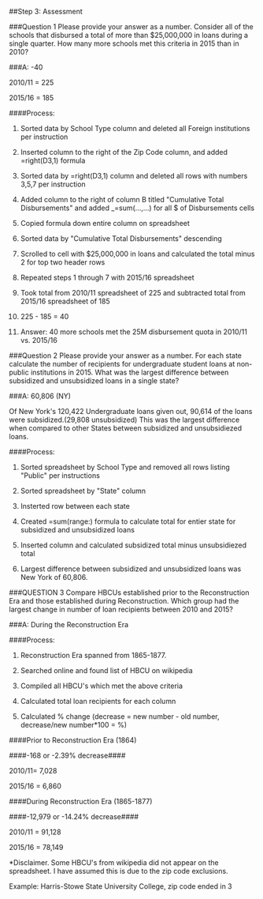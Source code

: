 ##Step 3: Assessment

###Question 1
Please provide your answer as a number. Consider all of the schools that disbursed a total of more than $25,000,000 in loans during a single quarter. How many more schools met this criteria in 2015 than in 2010?

###A: -40

2010/11 = 225

2015/16 = 185

####Process:
1) Sorted data by School Type column and deleted all Foreign institutions per instruction

2) Inserted column to the right of the Zip Code column, and added =right(D3,1) formula

3) Sorted data by =right(D3,1) column and deleted all rows with numbers 3,5,7 per instruction

4) Added column to the right of column B titled "Cumulative Total Disbursements" and added _=sum(...,...) for all $ of Disbursements cells

5) Copied formula down entire column on spreadsheet

6) Sorted data by "Cumulative Total Disbursements" descending

7) Scrolled to cell with $25,000,000 in loans and calculated the total minus 2 for top two header rows

8) Repeated steps 1 through 7 with 2015/16 spreadsheet

9) Took total from 2010/11 spreadsheet of 225 and subtracted total from 2015/16 spreadsheet of 185

10) 225 - 185 = 40

11) Answer: 40 more schools met the 25M disbursement quota in 2010/11 vs. 2015/16

###Question 2
Please provide your answer as a number. For each state calculate the number of recipients for undergraduate student loans at non-public institutions in 2015. What was the largest difference between subsidized and unsubsidized loans in a single state?

###A: 60,806 (NY)

Of New York's 120,422 Undergraduate loans given out, 90,614 of the loans were subsidized.(29,808 unsubsidized) This was the largest difference when compared to other States between subsidized and unsubsidiezed loans. 

####Process:
1) Sorted spreadsheet by School Type and removed all rows listing "Public" per instructions

2) Sorted spreadsheet by "State" column

3) Insterted row between each state

4) Created =sum(range:) formula to calculate total for entier state for subsidized and unsubsidized loans

5) Inserted column and calculated subsidized total minus unsubsidiezed total

6) Largest difference between subsidized and unsubsidized loans was New York of 60,806.

###QUESTION 3
Compare HBCUs established prior to the Reconstruction Era and those established during Reconstruction. Which group had the largest change in number of loan recipients between 2010 and 2015?

###A: During the Reconstruction Era

####Process:
1) Reconstruction Era spanned from 1865-1877.

2) Searched online and found list of HBCU on wikipedia

3) Compiled all HBCU's which met the above criteria

4) Calculated total loan recipients for each column

5) Calculated % change (decrease = new number - old number, decrease/new number*100 = %)

####Prior to Reconstruction Era (1864)

####-168 or -2.39% decrease####

2010/11= 7,028

2015/16 = 6,860


####During Reconstruction Era (1865-1877)

####-12,979 or -14.24% decrease####

2010/11 = 91,128

2015/16 = 78,149


*Disclaimer. Some HBCU's from wikipedia did not appear on the spreadsheet. I have assumed this is due to the zip code exclusions. 

Example:
Harris-Stowe State University College, zip code ended in 3
